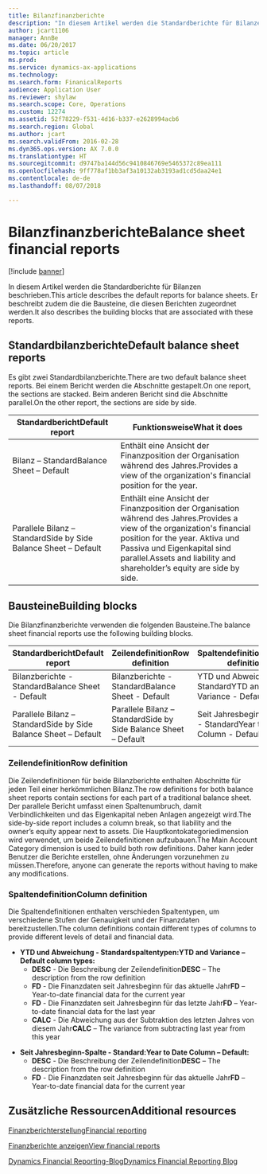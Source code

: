 ```yaml
---
title: Bilanzfinanzberichte
description: "In diesem Artikel werden die Standardberichte für Bilanzen beschrieben. Er beschreibt zudem die die Bausteine, die diesen Berichten zugeordnet werden."
author: jcart1106
manager: AnnBe
ms.date: 06/20/2017
ms.topic: article
ms.prod: 
ms.service: dynamics-ax-applications
ms.technology: 
ms.search.form: FinanicalReports
audience: Application User
ms.reviewer: shylaw
ms.search.scope: Core, Operations
ms.custom: 12274
ms.assetid: 52f78229-f531-4d16-b337-e2628994acb6
ms.search.region: Global
ms.author: jcart
ms.search.validFrom: 2016-02-28
ms.dyn365.ops.version: AX 7.0.0
ms.translationtype: HT
ms.sourcegitcommit: d9747ba144d56c9410846769e5465372c89ea111
ms.openlocfilehash: 9ff778af1bb3af3a10132ab3193ad1cd5daa24e1
ms.contentlocale: de-de
ms.lasthandoff: 08/07/2018

---
```


# <a name="balance-sheet-financial-reports"></a><span data-ttu-id="15ced-104">Bilanzfinanzberichte</span><span class="sxs-lookup"><span data-stu-id="15ced-104">Balance sheet financial reports</span></span>

[!include [banner](../includes/banner.md)]

<span data-ttu-id="15ced-105">In diesem Artikel werden die Standardberichte für Bilanzen beschrieben.</span><span class="sxs-lookup"><span data-stu-id="15ced-105">This article describes the default reports for balance sheets.</span></span> <span data-ttu-id="15ced-106">Er beschreibt zudem die die Bausteine, die diesen Berichten zugeordnet werden.</span><span class="sxs-lookup"><span data-stu-id="15ced-106">It also describes the building blocks that are associated with these reports.</span></span> 

<a name="default-balance-sheet-reports"></a><span data-ttu-id="15ced-107">Standardbilanzberichte</span><span class="sxs-lookup"><span data-stu-id="15ced-107">Default balance sheet reports</span></span>
-----------------------------

<span data-ttu-id="15ced-108">Es gibt zwei Standardbilanzberichte.</span><span class="sxs-lookup"><span data-stu-id="15ced-108">There are two default balance sheet reports.</span></span> <span data-ttu-id="15ced-109">Bei einem Bericht werden die Abschnitte gestapelt.</span><span class="sxs-lookup"><span data-stu-id="15ced-109">On one report, the sections are stacked.</span></span> <span data-ttu-id="15ced-110">Beim anderen Bericht sind die Abschnitte parallel.</span><span class="sxs-lookup"><span data-stu-id="15ced-110">On the other report, the sections are side by side.</span></span>

| <span data-ttu-id="15ced-111">Standardbericht</span><span class="sxs-lookup"><span data-stu-id="15ced-111">Default report</span></span>                       | <span data-ttu-id="15ced-112">Funktionsweise</span><span class="sxs-lookup"><span data-stu-id="15ced-112">What it does</span></span>                                                                                                                           |
|--------------------------------------|----------------------------------------------------------------------------------------------------------------------------------------|
| <span data-ttu-id="15ced-113">Bilanz – Standard</span><span class="sxs-lookup"><span data-stu-id="15ced-113">Balance Sheet – Default</span></span>              | <span data-ttu-id="15ced-114">Enthält eine Ansicht der Finanzposition der Organisation während des Jahres.</span><span class="sxs-lookup"><span data-stu-id="15ced-114">Provides a view of the organization's financial position for the year.</span></span>                                                                 |
| <span data-ttu-id="15ced-115">Parallele Bilanz – Standard</span><span class="sxs-lookup"><span data-stu-id="15ced-115">Side by Side Balance Sheet – Default</span></span> | <span data-ttu-id="15ced-116">Enthält eine Ansicht der Finanzposition der Organisation während des Jahres.</span><span class="sxs-lookup"><span data-stu-id="15ced-116">Provides a view of the organization's financial position for the year.</span></span> <span data-ttu-id="15ced-117">Aktiva und Passiva und Eigenkapital sind parallel.</span><span class="sxs-lookup"><span data-stu-id="15ced-117">Assets and liability and shareholder’s equity are side by side.</span></span> |

## <a name="building-blocks"></a><span data-ttu-id="15ced-118">Bausteine</span><span class="sxs-lookup"><span data-stu-id="15ced-118">Building blocks</span></span>
<span data-ttu-id="15ced-119">Die Bilanzfinanzberichte verwenden die folgenden Bausteine.</span><span class="sxs-lookup"><span data-stu-id="15ced-119">The balance sheet financial reports use the following building blocks.</span></span>

| <span data-ttu-id="15ced-120">Standardbericht</span><span class="sxs-lookup"><span data-stu-id="15ced-120">Default report</span></span>                       | <span data-ttu-id="15ced-121">Zeilendefinition</span><span class="sxs-lookup"><span data-stu-id="15ced-121">Row definition</span></span>                       | <span data-ttu-id="15ced-122">Spaltendefinition</span><span class="sxs-lookup"><span data-stu-id="15ced-122">Column definition</span></span>             |
|--------------------------------------|--------------------------------------|-------------------------------|
| <span data-ttu-id="15ced-123">Bilanzberichte - Standard</span><span class="sxs-lookup"><span data-stu-id="15ced-123">Balance Sheet - Default</span></span>              | <span data-ttu-id="15ced-124">Bilanzberichte - Standard</span><span class="sxs-lookup"><span data-stu-id="15ced-124">Balance Sheet - Default</span></span>              | <span data-ttu-id="15ced-125">YTD und Abweichung - Standard</span><span class="sxs-lookup"><span data-stu-id="15ced-125">YTD and Variance - Default</span></span>    |
| <span data-ttu-id="15ced-126">Parallele Bilanz – Standard</span><span class="sxs-lookup"><span data-stu-id="15ced-126">Side by Side Balance Sheet – Default</span></span> | <span data-ttu-id="15ced-127">Parallele Bilanz – Standard</span><span class="sxs-lookup"><span data-stu-id="15ced-127">Side by Side Balance Sheet – Default</span></span> | <span data-ttu-id="15ced-128">Seit Jahresbeginn-Spalte - Standard</span><span class="sxs-lookup"><span data-stu-id="15ced-128">Year to Date Column - Default</span></span> |

### <a name="row-definition"></a><span data-ttu-id="15ced-129">Zeilendefinition</span><span class="sxs-lookup"><span data-stu-id="15ced-129">Row definition</span></span>

<span data-ttu-id="15ced-130">Die Zeilendefinitionen für beide Bilanzberichte enthalten Abschnitte für jeden Teil einer herkömmlichen Bilanz.</span><span class="sxs-lookup"><span data-stu-id="15ced-130">The row definitions for both balance sheet reports contain sections for each part of a traditional balance sheet.</span></span> <span data-ttu-id="15ced-131">Der parallele Bericht umfasst einen Spaltenumbruch, damit Verbindlichkeiten und das Eigenkapital neben Anlagen angezeigt wird.</span><span class="sxs-lookup"><span data-stu-id="15ced-131">The side-by-side report includes a column break, so that liability and the owner’s equity appear next to assets.</span></span> <span data-ttu-id="15ced-132">Die Hauptkontokategoriedimension wird verwendet, um beide Zeilendefinitionen aufzubauen.</span><span class="sxs-lookup"><span data-stu-id="15ced-132">The Main Account Category dimension is used to build both row definitions.</span></span> <span data-ttu-id="15ced-133">Daher kann jeder Benutzer die Berichte erstellen, ohne Änderungen vorzunehmen zu müssen.</span><span class="sxs-lookup"><span data-stu-id="15ced-133">Therefore, anyone can generate the reports without having to make any modifications.</span></span>

### <a name="column-definition"></a><span data-ttu-id="15ced-134">Spaltendefinition</span><span class="sxs-lookup"><span data-stu-id="15ced-134">Column definition</span></span>

<span data-ttu-id="15ced-135">Die Spaltendefinitionen enthalten verschieden Spaltentypen, um verschiedene Stufen der Genauigkeit und der Finanzdaten bereitzustellen.</span><span class="sxs-lookup"><span data-stu-id="15ced-135">The column definitions contain different types of columns to provide different levels of detail and financial data.</span></span>

-   <span data-ttu-id="15ced-136">**YTD und Abweichung - Standardspaltentypen:**</span><span class="sxs-lookup"><span data-stu-id="15ced-136">**YTD and Variance – Default column types:**</span></span>
    -   <span data-ttu-id="15ced-137">**DESC** - Die Beschreibung der Zeilendefinition</span><span class="sxs-lookup"><span data-stu-id="15ced-137">**DESC** – The description from the row definition</span></span>
    -   <span data-ttu-id="15ced-138">**FD** - Die Finanzdaten seit Jahresbeginn für das aktuelle Jahr</span><span class="sxs-lookup"><span data-stu-id="15ced-138">**FD** – Year-to-date financial data for the current year</span></span>
    -   <span data-ttu-id="15ced-139">**FD** - Die Finanzdaten seit Jahresbeginn für das letzte Jahr</span><span class="sxs-lookup"><span data-stu-id="15ced-139">**FD** – Year-to-date financial data for the last year</span></span>
    -   <span data-ttu-id="15ced-140">**CALC** - Die Abweichung aus der Subtraktion des letzten Jahres von diesem Jahr</span><span class="sxs-lookup"><span data-stu-id="15ced-140">**CALC** – The variance from subtracting last year from this year</span></span>

<!-- -->

-   <span data-ttu-id="15ced-141">**Seit Jahresbeginn-Spalte - Standard:**</span><span class="sxs-lookup"><span data-stu-id="15ced-141">**Year to Date Column – Default:**</span></span>
    -   <span data-ttu-id="15ced-142">**DESC** - Die Beschreibung der Zeilendefinition</span><span class="sxs-lookup"><span data-stu-id="15ced-142">**DESC** – The description from the row definition</span></span>
    -   <span data-ttu-id="15ced-143">**FD** - Die Finanzdaten seit Jahresbeginn für das aktuelle Jahr</span><span class="sxs-lookup"><span data-stu-id="15ced-143">**FD** – Year-to-date financial data for the current year</span></span>



<a name="additional-resources"></a><span data-ttu-id="15ced-144">Zusätzliche Ressourcen</span><span class="sxs-lookup"><span data-stu-id="15ced-144">Additional resources</span></span>
--------

[<span data-ttu-id="15ced-145">Finanzberichterstellung</span><span class="sxs-lookup"><span data-stu-id="15ced-145">Financial reporting</span></span>](financial-reporting-getting-started.md)

[<span data-ttu-id="15ced-146">Finanzberichte anzeigen</span><span class="sxs-lookup"><span data-stu-id="15ced-146">View financial reports</span></span>](view-financial-reports.md)

[<span data-ttu-id="15ced-147">Dynamics Financial Reporting-Blog</span><span class="sxs-lookup"><span data-stu-id="15ced-147">Dynamics Financial Reporting Blog</span></span>](http://blogs.msdn.com/b/dynamics_financial_reporting/)





